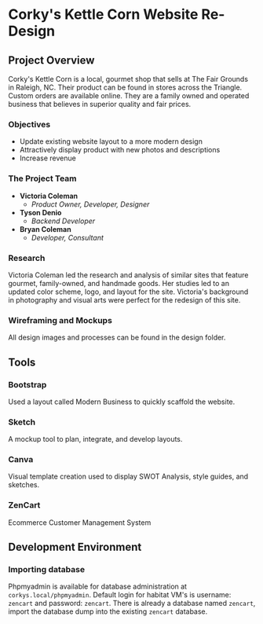 # Corky's Kettle Corn Website Re-Design

## Project Overview
Corky's Kettle Corn is a local, gourmet shop that sells at The Fair Grounds in Raleigh, NC. Their product can be found in stores across the Triangle. Custom orders are available online. They are a family owned and operated business that believes in superior quality and fair prices.

### Objectives
- Update existing website layout to a more modern design
- Attractively display product with new photos and descriptions
- Increase revenue

### The Project Team
* **Victoria Coleman**
    * *Product Owner, Developer, Designer*
* **Tyson Denio**
    * *Backend Developer*
* **Bryan Coleman**
    * *Developer, Consultant*

### Research
Victoria Coleman led the research and analysis of similar sites that feature gourmet, family-owned, and handmade goods. Her studies led to an updated color scheme, logo, and layout for the site. Victoria's background in photography and visual arts were perfect for the redesign of this site.

### Wireframing and Mockups
All design images and processes can be found in the design folder.

## Tools

### Bootstrap
Used a layout called Modern Business to quickly scaffold the website.

### Sketch
A mockup tool to plan, integrate, and develop layouts.

### Canva
Visual template creation used to display SWOT Analysis, style guides, and sketches.

### ZenCart
Ecommerce Customer Management System

## Development Environment

### Importing database
Phpmyadmin is available for database administration at `corkys.local/phpmyadmin`.  Default login for habitat VM's is username: `zencart` and password: `zencart`.  There is already a database named `zencart`, import the database dump into the existing `zencart` database.
